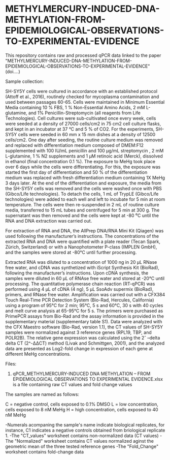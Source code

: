 # METHYLMERCURY-INDUCED-DNA-METHYLATION-FROM-EPIDEMIOLOGICAL-OBSERVATIONS-TO-EXPERIMENTAL-EVIDENCE

This repository contains raw and processed qPCR data linked to the paper "METHYLMERCURY-INDUCED-DNA-METHYLATION-FROM-EPIDEMIOLOGICAL-OBSERVATIONS-TO-EXPERIMENTAL-EVIDENCE" (doi....)

Sample collection:

SH-SY5Y cells were cultured in accordance with an established protocol (Attoff et al., 2016), routinely checked for mycoplasma contamination and used between passages 60-65. Cells were maintained in Minimum Essential Media containing 10 % FBS, 1 % Non-Essential Amino Acids, 2 mM L-glutamine, and 1% Penicillin-Streptomycin (all reagents from Life Technologies). Cell cultures were sub-cultivated once every week, cells were seeded at a density of 27000 cells/cm2 in 75 cm2 cell culture flasks, and kept in an incubator at 37 °C and 5 % of CO2. For the experiments, SH-SY5Y cells were seeded in 60 mm x 15 mm dishes at a density of 12500 cells/cm2. One day after seeding, the routine culture medium was removed and replaced with differentiation medium composed of DMEM:F12 supplemented with 100 IU/mL penicillin and 100 µg/mL streptomycin , 2 mM L-glutamine, 1 % N2 supplements and 1 µM retinoic acid (Merck), dissolved in ethanol (final concentration 0.1 %). The exposure to MeHg took place over 6 days while the cells were differentiating. For this, the exposure was started the first day of differentiation and 50 % of the differentiation medium was replaced with fresh differentiation medium containing 1X MeHg 3 days later.
At the end of the differentiation and exposure, the media from the SH-SY5Y cells was removed and the cells were washed once with PBS (Gibco/Life technologies). To detach the cells, 1 mL of TrypLE (Gibco/Life technologies) were added to each well and left to incubate for 5 min at room temperature. The cells were then re-suspended in 2 mL of routine culture media, transferred to 15 mL tubes and centrifuged for 5 min at 300 g. The supernatant was then removed and the cells were kept at -80 ⁰C until the RNA and DNA extraction was carried out.

For extraction of RNA and DNA, the AllPrep DNA/RNA Mini Kit (Qiagen) was used following the manufacturer’s instructions. The concentrations of the extracted RNA and DNA were quantified with a plate reader (Tecan Spark, Zürich, Switzerland) or with a Nanophotometer P-class (IMPLEN GmbH), and the samples were stored at -80°C until further processing.

Extracted RNA was diluted to a concentration of 1000 ng in 20 µL RNase free water, and cDNA was synthetized with iScript Synthesis Kit (BioRad), following the manufacturer’s instructions. Upon cDNA synthesis, the samples were diluted in 60 µL of RNAse free water and stored at -20°C until processing. The quantitative polymerase chain reaction (RT-qPCR) was performed using 4 µL of cDNA (4 ng), 5 µL SsoAdv supermix (BioRad), primers, and RNase free water. Amplification was carried out with a CFX384 Touch Real-Time PCR Detection System (Bio-Rad, Hercules, California) using a program of 95°C for 2 min; 95°C, 5 s and 60°C, 30 s with 40 cycles and melt curve analysis at 65-95°C for 5 s. The primers were purchased as PrimePCR assays from Bio-Rad and the assay information is provided in the supplementary material (supplementary table S1). Data were analyzed with the CFX Maestro software (Bio-Rad, version 1.1), the CT values of SH-SY5Y samples were normalized against 3 reference genes (RPL19, TBP, and POLR2B). The relative gene expression was calculated using the 2ˆ –delta delta CT (2^-ΔΔCT) method (Livak and Schmittgen, 2001), and the analyzed data are presented as Log2-fold change in expression of each gene at different MeHg concentrations.

Files:

1. qPCR_METHYLMERCURY-INDUCED DNA METHYLATION – FROM EPIDEMIOLOGICAL OBSERVATIONS TO EXPERIMENTAL EVIDENCE.xlsx is a file containing raw CT values and fold change values 

The samples are named as follows:

C = negative control, cells exposed to 0.1% DMSO
L = low concentration, cells exposed to 8 nM MeHg 
H = high concentration, cells exposed to 40 nM MeHg

-Numerals acompaning the sample's name indicate biological replicates, for instance, C1 indicates a negative controls obtained from briological replicate 1. 
-The "CT_values" worksheet contains non-normalized data (CT values)
-The "Normalized" worksheet contains CT values normalized aginst the geometric mean of the three tested reference genes
-The "Fold_Change" worksheet contains fold-change data
